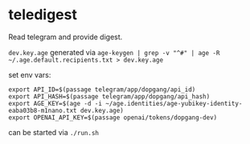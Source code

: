 # teledigest

Read telegram and provide digest.


`dev.key.age` generated via `age-keygen | grep -v "^#" | age -R ~/.age.default.recipients.txt > dev.key.age`

set env vars:
```
export API_ID=$(passage telegram/app/dopgang/api_id)
export API_HASH=$(passage telegram/app/dopgang/api_hash)
export AGE_KEY=$(age -d -i ~/age.identities/age-yubikey-identity-eaba03b8-m1nano.txt dev.key.age)
export OPENAI_API_KEY=$(passage openai/tokens/dopgang-dev)
```

can be started via `./run.sh`
